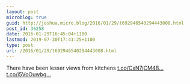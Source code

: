 ```yaml
---
layout: post
microblog: true
guid: http://joshua.micro.blog/2016/01/29/t692946540294443008.html
post_id: 36258
date: 2016-01-29T16:45:04+1100
lastmod: 2019-07-30T17:41:25+1100
type: post
url: /2016/01/29/t692946540294443008.html
---
```

There have been lesser views from kitchens [t.co/CxN7jCM4B...](https://t.co/CxN7jCM4BO) [t.co/i5VoOuwbg...](https://t.co/i5VoOuwbgQ)
